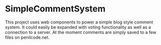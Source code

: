SimpleCommentSystem
===================

This project uses web components to power a simple blog style comment system.
It could easily be expanded with voting functionality as well as a connection to a server. 
At the moment comments are simply saved to a few files on penilcode.net.
